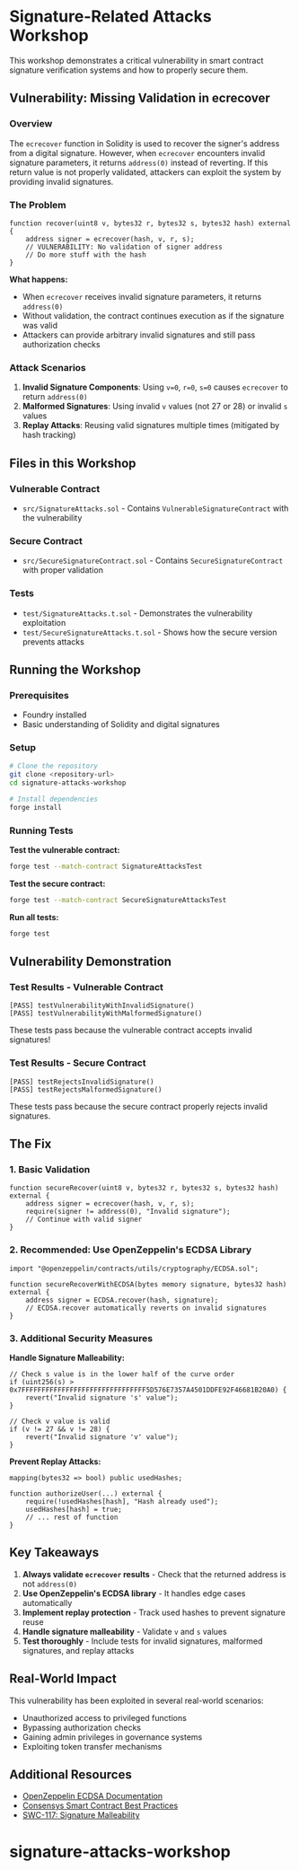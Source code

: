 # Signature-Related Attacks Workshop

This workshop demonstrates a critical vulnerability in smart contract signature verification systems and how to properly secure them.

## Vulnerability: Missing Validation in ecrecover

### Overview

The `ecrecover` function in Solidity is used to recover the signer's address from a digital signature. However, when `ecrecover` encounters invalid signature parameters, it returns `address(0)` instead of reverting. If this return value is not properly validated, attackers can exploit the system by providing invalid signatures.

### The Problem

```solidity
function recover(uint8 v, bytes32 r, bytes32 s, bytes32 hash) external {
    address signer = ecrecover(hash, v, r, s);
    // VULNERABILITY: No validation of signer address
    // Do more stuff with the hash
}
```

**What happens:**
- When `ecrecover` receives invalid signature parameters, it returns `address(0)`
- Without validation, the contract continues execution as if the signature was valid
- Attackers can provide arbitrary invalid signatures and still pass authorization checks

### Attack Scenarios

1. **Invalid Signature Components**: Using `v=0`, `r=0`, `s=0` causes `ecrecover` to return `address(0)`
2. **Malformed Signatures**: Using invalid `v` values (not 27 or 28) or invalid `s` values
3. **Replay Attacks**: Reusing valid signatures multiple times (mitigated by hash tracking)

## Files in this Workshop

### Vulnerable Contract
- `src/SignatureAttacks.sol` - Contains `VulnerableSignatureContract` with the vulnerability

### Secure Contract
- `src/SecureSignatureContract.sol` - Contains `SecureSignatureContract` with proper validation

### Tests
- `test/SignatureAttacks.t.sol` - Demonstrates the vulnerability exploitation
- `test/SecureSignatureAttacks.t.sol` - Shows how the secure version prevents attacks

## Running the Workshop

### Prerequisites
- Foundry installed
- Basic understanding of Solidity and digital signatures

### Setup
```bash
# Clone the repository
git clone <repository-url>
cd signature-attacks-workshop

# Install dependencies
forge install
```

### Running Tests

**Test the vulnerable contract:**
```bash
forge test --match-contract SignatureAttacksTest
```

**Test the secure contract:**
```bash
forge test --match-contract SecureSignatureAttacksTest
```

**Run all tests:**
```bash
forge test
```

## Vulnerability Demonstration

### Test Results - Vulnerable Contract
```
[PASS] testVulnerabilityWithInvalidSignature() 
[PASS] testVulnerabilityWithMalformedSignature()
```

These tests pass because the vulnerable contract accepts invalid signatures!

### Test Results - Secure Contract
```
[PASS] testRejectsInvalidSignature()
[PASS] testRejectsMalformedSignature()
```

These tests pass because the secure contract properly rejects invalid signatures.

## The Fix

### 1. Basic Validation
```solidity
function secureRecover(uint8 v, bytes32 r, bytes32 s, bytes32 hash) external {
    address signer = ecrecover(hash, v, r, s);
    require(signer != address(0), "Invalid signature");
    // Continue with valid signer
}
```

### 2. Recommended: Use OpenZeppelin's ECDSA Library
```solidity
import "@openzeppelin/contracts/utils/cryptography/ECDSA.sol";

function secureRecoverWithECDSA(bytes memory signature, bytes32 hash) external {
    address signer = ECDSA.recover(hash, signature);
    // ECDSA.recover automatically reverts on invalid signatures
}
```

### 3. Additional Security Measures

**Handle Signature Malleability:**
```solidity
// Check s value is in the lower half of the curve order
if (uint256(s) > 0x7FFFFFFFFFFFFFFFFFFFFFFFFFFFFFFF5D576E7357A4501DDFE92F46681B20A0) {
    revert("Invalid signature 's' value");
}

// Check v value is valid
if (v != 27 && v != 28) {
    revert("Invalid signature 'v' value");
}
```

**Prevent Replay Attacks:**
```solidity
mapping(bytes32 => bool) public usedHashes;

function authorizeUser(...) external {
    require(!usedHashes[hash], "Hash already used");
    usedHashes[hash] = true;
    // ... rest of function
}
```

## Key Takeaways

1. **Always validate `ecrecover` results** - Check that the returned address is not `address(0)`
2. **Use OpenZeppelin's ECDSA library** - It handles edge cases automatically
3. **Implement replay protection** - Track used hashes to prevent signature reuse
4. **Handle signature malleability** - Validate `v` and `s` values
5. **Test thoroughly** - Include tests for invalid signatures, malformed signatures, and replay attacks

## Real-World Impact

This vulnerability has been exploited in several real-world scenarios:
- Unauthorized access to privileged functions
- Bypassing authorization checks
- Gaining admin privileges in governance systems
- Exploiting token transfer mechanisms

## Additional Resources

- [OpenZeppelin ECDSA Documentation](https://docs.openzeppelin.com/contracts/4.x/api/utils#ECDSA)
- [Consensys Smart Contract Best Practices](https://consensys.net/diligence/blog/2019/09/stop-using-soliditys-transfer-now/)
- [SWC-117: Signature Malleability](https://swcregistry.io/docs/SWC-117)
# signature-attacks-workshop
